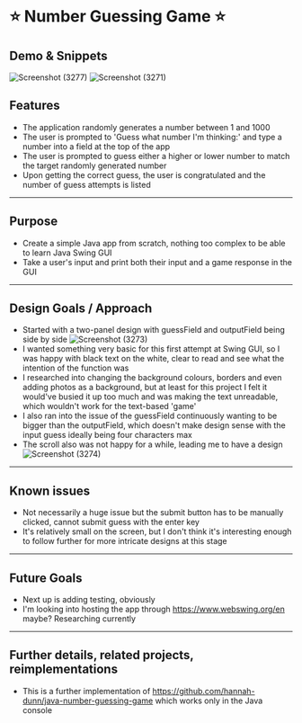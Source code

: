 # ⭐ Number Guessing Game ⭐

## Demo & Snippets

![Screenshot (3277)](https://github.com/hannah-dunn/java-guessing-game-swing-gui/assets/114053793/a93b8ba0-388d-47c5-b087-ded5e7f2325e)
![Screenshot (3271)](https://github.com/hannah-dunn/java-guessing-game-swing-gui/assets/114053793/78c099dd-020c-4849-8a94-d47433087c63)

## Features

- The application randomly generates a number between 1 and 1000
- The user is prompted to 'Guess what number I'm thinking:' and type a number into a field at the top of the app
- The user is prompted to guess either a higher or lower number to match the target randomly generated number
- Upon getting the correct guess, the user is congratulated and the number of guess attempts is listed

---

## Purpose

- Create a simple Java app from scratch, nothing too complex to be able to learn Java Swing GUI
- Take a user's input and print both their input and a game response in the GUI

---

## Design Goals / Approach

- Started with a two-panel design with guessField and outputField being side by side
![Screenshot (3273)](https://github.com/hannah-dunn/java-guessing-game-swing-gui/assets/114053793/1cbb372a-31fa-494f-b9dd-458aecbb1094)
- I wanted something very basic for this first attempt at Swing GUI, so I was happy with black text on the white, clear to read and see what the intention of the function was
- I researched into changing the background colours, borders and even adding photos as a background, but at least for this project I felt it would've busied it up too much and was making the text unreadable, which wouldn't work for the text-based 'game'
- I also ran into the issue of the guessField continuously wanting to be bigger than the outputField, which doesn't make design sense with the input guess ideally being four characters max
- The scroll also was not happy for a while, leading me to have a design
![Screenshot (3274)](https://github.com/hannah-dunn/java-guessing-game-swing-gui/assets/114053793/c213e908-8c70-44bc-a46e-5a8e4c113e1a)


---

## Known issues

- Not necessarily a huge issue but the submit button has to be manually clicked, cannot submit guess with the enter key
- It's relatively small on the screen, but I don't think it's interesting enough to follow further for more intricate designs at this stage

---

## Future Goals

- Next up is adding testing, obviously
- I'm looking into hosting the app through https://www.webswing.org/en maybe? Researching currently

---

## Further details, related projects, reimplementations

- This is a further implementation of https://github.com/hannah-dunn/java-number-guessing-game which works only in the Java console
